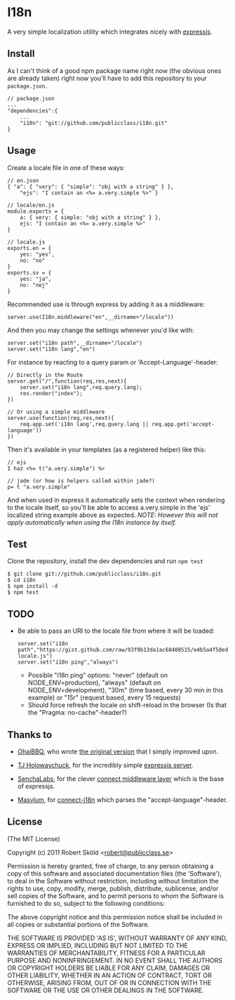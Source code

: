 # I18n 

A very simple localization utility which integrates nicely with [expressjs](http://expressjs.com).


## Install
	
As I can't think of a good npm package name right now (the obvious ones are already taken) right now you'll have to add this repository to your `package.json`.


	// package.json
	...
	"dependencies":{
		...
		"i18n": "git://github.com/publicclass/i18n.git"
	}


## Usage

Create a locale file in one of these ways:

	// en.json
	{ "a": { "very": { "simple": "obj with a string" } },
		"ejs": "I contain an <%= a.very.simple %>" }

	// locale/en.js
	module.exports = {
		a: { very: { simple: "obj with a string" } },
		ejs: "I contain an <%= a.very.simple %>"
	}

	// locale.js
	exports.en = {
		yes: "yes",
		no: "no"
	}
	exports.sv = {
		yes: "ja",
		no: "nej"
	}


Recommended use is through express by adding it as a middleware:

	server.use(I18n.middleware("en",__dirname+"/locale"))


And then you may change the settings whenever you'd like with:

	server.set("i18n path",__dirname+"/locale")
	server.set("i18n lang","en")

For instance by reacting to a query param or 'Accept-Language'-header:

	// Directly in the Route
	server.get("/",function(req,res,next){
		server.set("i18n lang",req.query.lang);
		res.render("index");
	})

	// Or using a simple middleware
	server.use(function(req,res,next){
		req.app.set('i18n lang',req.query.lang || req.app.get('accept-language'))
	})


Then it's available in your templates (as a registered helper) like this:

	// ejs
	I haz <%= t("a.very.simple") %>

	// jade (or how is helpers called within jade?)
	p= t "a.very.simple"
	
	
And when used in express it automatically sets the context when rendering to the locale itself, so you'll be able to access a.very.simple in the 'ejs' localized string example above as expected. _NOTE: However this will not apply automatically when using the I18n instance by itself._


## Test

Clone the repository, install the dev dependencies and run `npm test`

	$ git clone git://github.com/publicclass/i18n.git
	$ cd i18n
	$ npm install -d
	$ npm test


## TODO

*	Be able to pass an URI to the locale file from where it will be loaded:

		server.set("i18n path","https://gist.github.com/raw/93f9b13da1ac68408515/e4b5a4f58edd0fb284d2e1d33a72a9a8b3d664a7/hosted-locale.js")
		server.set("i18n ping","always")
	
	*	Possible "i18n ping" options: "never" (default on NODE\_ENV=production), "always" (default on NODE_ENV=development), "30m" (time based, every 30 min in this example) or "15r" (request based, every 15 requests)
	*	Should force refresh the locale on shift-reload in the browser (Is that the "Pragma: no-cache"-header?)


## Thanks to

* [OhaiBBQ](https://github.com/OhaiBBQ), who wrote [the original version](https://github.com/OhaiBBQ/node-i18n) that I simply improved upon.

* [TJ Holowaychuck](https://github.com/visionmedia), for the incredibly simple [expressjs server](http://expressjs.com/).

* [SenchaLabs](https://github.com/senchalabs), for the clever [connect middleware layer](https://github.com/senchalabs/connect) which is the base of expressjs.

* [Masylum](https://github.com/masylum), for [connect-i18n](https://github.com/masylum/connect-i18n) which parses the "accept-language"-header.


## License 

(The MIT License)

Copyright (c) 2011 Robert Sk&ouml;ld &lt;robert@publicclass.se&gt;

Permission is hereby granted, free of charge, to any person obtaining
a copy of this software and associated documentation files (the
'Software'), to deal in the Software without restriction, including
without limitation the rights to use, copy, modify, merge, publish,
distribute, sublicense, and/or sell copies of the Software, and to
permit persons to whom the Software is furnished to do so, subject to
the following conditions:

The above copyright notice and this permission notice shall be
included in all copies or substantial portions of the Software.

THE SOFTWARE IS PROVIDED 'AS IS', WITHOUT WARRANTY OF ANY KIND,
EXPRESS OR IMPLIED, INCLUDING BUT NOT LIMITED TO THE WARRANTIES OF
MERCHANTABILITY, FITNESS FOR A PARTICULAR PURPOSE AND NONINFRINGEMENT.
IN NO EVENT SHALL THE AUTHORS OR COPYRIGHT HOLDERS BE LIABLE FOR ANY
CLAIM, DAMAGES OR OTHER LIABILITY, WHETHER IN AN ACTION OF CONTRACT,
TORT OR OTHERWISE, ARISING FROM, OUT OF OR IN CONNECTION WITH THE
SOFTWARE OR THE USE OR OTHER DEALINGS IN THE SOFTWARE.